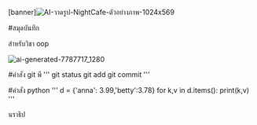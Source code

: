 [banner]![AI-วาดรูป-NightCafe-ตัวอย่างภาพ-1024x569](https://github.com/ploikj/oop01/assets/159878752/7a4ef2f3-33b3-4ef9-9bc8-3491a387a0c1)

#สมุดบันทึก

สำหรับวิชา oop

![ai-generated-7787717_1280](https://github.com/ploikj/oop01/assets/159878752/c4405be9-2ff9-40ef-8f8c-78fa27bc43b1)

#คำสัง git พี
'''
git status
git add
git commit
'''

#คำสัง python 
'''
d = {'anna': 3.99,'betty':3.78}
for k,v in d.items():
  print(k,v)
'''


นราธิป

